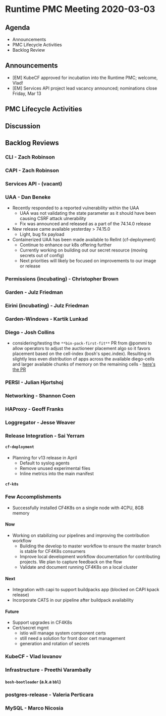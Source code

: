 # Runtime PMC Meeting 2020-03-03

## Agenda

* Announcements
* PMC Lifecycle Activities
* Backlog Review


## Announcements

- [EM] KubeCF approved for incubation into the Runtime PMC; welcome, Vlad!
- [EM] Services API project lead vacancy announced; nominations close Friday, Mar 13


## PMC Lifecycle Activities


## Discussion


## Backlog Reviews

### CLI - Zach Robinson


### CAPI - Zach Robinson


### Services API - (vacant)


### UAA - Dan Beneke

- Recently responded to a reported vulnerability within the UAA
   - UAA was not validating the state parameter as it should have been causing CSRF attack ulnerability
   - Fix was announced and released as a part of the 74.14.0 release
- New release came available yesterday > 74.15.0
   - Light, bug fix payload
- Containerized UAA has been made available to RelInt (cf-deployment)
   - Continue to enhance our k8s offering further
   - Currently working on building out our secret resource (moving secrets out of config)
   - Next priorities will likely be focused on improvements to our image or release


### Permissions (incubating) - Christopher Brown


### Garden - Julz Friedman


### Eirini (incubating) - Julz Friedman


### Garden-Windows - Kartik Lunkad


### Diego - Josh Collins
- considering/testing the `**bin-pack-first-fit**` PR from @pommi to allow operators to adjust the auctioneer placement algo so it favors placement based on the cell-index (bosh's spec.index). Resulting in slightly less even distribution of apps across the available diego-cells and larger available chunks of memory on the remaining cells - [here's the PR](https://github.com/cloudfoundry/diego-release/pull/448/files#diff-239d35f9a2490d1440a4188d5caad167R32)


### PERSI - Julian Hjortshoj


### Networking - Shannon Coen


### HAProxy - Geoff Franks


### Loggregator - Jesse Weaver


### Release Integration - Sai Yerram

#### `cf-deployment`
- Planning for v13 release in April
  - Default to syslog agents
  - Remove unused experimental files
  - Inline metrics into the main manifest


#### `cf-k8s`
### Few Accomplishments
- Successfully installed CF4K8s on a single node with 4CPU, 8GB memory
#### Now
- Working on stabilizing our pipelines and improving the contribution workflow
  - Building the develop to master workflow to ensure the master branch is stable for CF4K8s consumers
  - Improve local development workflow documentation for contributing projects. We plan to capture feedback on the flow
  - Validate and document running CF4K8s on a local cluster
#### Next
- Integration with capi to support buildpacks app (blocked on CAPI kpack release)
- Incorporate CATS in our pipeline after buildpack availability
#### Future
- Support upgrades in CF4K8s
- Cert/secret mgmt
  - istio will manage system component certs
  - still need a solution for front door cert management
  - generation and rotation of secrets

### KubeCF - Vlad Iovanov


### Infrastructure - Preethi Varambally

#### `bosh-bootloader` (a.k.a `bbl`)


### postgres-release - Valeria Perticara


### MySQL - Marco Nicosia
